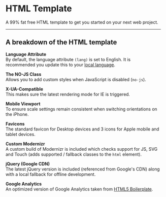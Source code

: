 # HTML Template
A 99% fat free HTML template to get you started on your next web project.

* * *

## A breakdown of the HTML template
**Language Attribute**<br>
By default, the language attribute <code>(lang)</code> is set to English. It is recommended you update this to your [local language](http://www.w3.org/International/questions/qa-choosing-language-tags).

**The NO-JS Class**<br>
Allows you to add custom styles when JavaScript is disabled (<code>no-js</code>).

**X-UA-Compatible**<br>
This makes sure the latest rendering mode for IE is triggered.

**Mobile Viewport**<br>
To ensure scale settings remain consistent when switching orientations on the iPhone.

**Favicons**<br>
The standard favicon for Desktop devices and 3 icons for Apple mobile and tablet devices.

**Custom Modernizr**<br>
A custom build of Modernizr is included which checks support for JS, SVG and Touch (adds supported / fallback classes to the <code>html</code> element).

**jQuery (Google CDN)**<br>
The latest jQuery version is included (referenced from Google's CDN) along with a local fallback for offline development.

**Google Analytics**<br>
An optimized version of Google Analytics taken from [HTML5 Boilerplate](http://html5boilerplate.com/).
